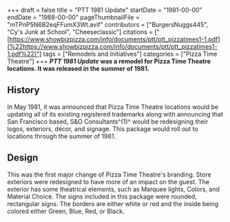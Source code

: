 +++
draft = false
title = "PTT 1981 Update"
startDate = "1981-00-00"
endDate = "1988-00-00"
pageThumbnailFile = "mTPnP5N6B2eqFFumX3Wt.avif"
contributors = ["BurgersNuggs445", "Cy's Junk at School", "Cheeseclassic"]
citations = ["[https://www.showbizpizza.com/info/documents/ptt/ptt_pizzatimes1-1.pdf](%22https://www.showbizpizza.com/info/documents/ptt/ptt_pizzatimes1-1.pdf%22)"]
tags = ["Remodels and Initiatives"]
categories = ["Pizza Time Theatre"]
+++
***PTT 1981 Update* was a remodel for Pizza Time Theatre locations. It was released in the summer of 1981.**

## History

In May 1981, it was announced that Pizza Time Theatre locations would be updating all of its existing registered trademarks along with announcing that San Francisco based, S&O Consultants^(1)^ would be redesigning their logos, exteriors, décor, and signage. This package would roll out to locations through the summer of 1981.

## Design

This was the first major change of Pizza Time Theatre's branding. Store exteriors were redesigned to have more of an impact on the guest. The exterior has some theatrical elements, such as Marquee lights, Colors, and Material Choice.
The signs included in this package were rounded, rectangular signs. The borders are either white or red and the inside being colored either Green, Blue, Red, or Black.
